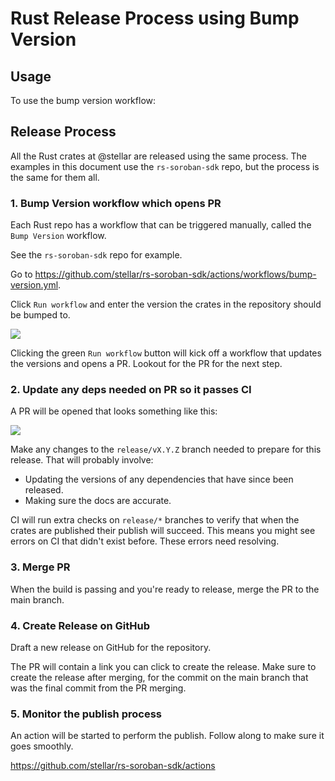 # Rust Release Process using Bump Version

## Usage

To use the bump version workflow:



## Release Process

All the Rust crates at @stellar are released using the same process. The examples in this document use the `rs-soroban-sdk` repo, but the process is the same for them all.

### 1. Bump Version workflow which opens PR

Each Rust repo has a workflow that can be triggered manually, called the `Bump Version` workflow.

See the `rs-soroban-sdk` repo for example.

Go to https://github.com/stellar/rs-soroban-sdk/actions/workflows/bump-version.yml.

Click `Run workflow` and enter the version the crates in the repository should be bumped to.

![](https://i.imgur.com/VS8BQxy.png)

Clicking the green `Run workflow` button will kick off a workflow that updates the versions and opens a PR. Lookout for the PR for the next step.

### 2. Update any deps needed on PR so it passes CI

A PR will be opened that looks something like this:

![](https://i.imgur.com/7Z3am5h.png)

Make any changes to the `release/vX.Y.Z` branch needed to prepare for this release. That will probably involve:
 - Updating the versions of any dependencies that have since been released.
 - Making sure the docs are accurate.

CI will run extra checks on `release/*` branches to verify that when the crates are published their publish will succeed. This means you might see errors on CI that didn't exist before. These errors need resolving.

### 3. Merge PR

When the build is passing and you're ready to release, merge the PR to the main branch.

### 4. Create Release on GitHub

Draft a new release on GitHub for the repository.

The PR will contain a link you can click to create the release. Make sure to create the release after merging, for the commit on the main branch that was the final commit from the PR merging.

### 5. Monitor the publish process

An action will be started to perform the publish. Follow along to make sure it goes smoothly.

https://github.com/stellar/rs-soroban-sdk/actions
